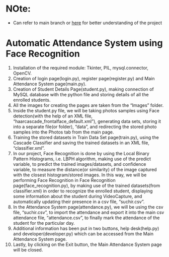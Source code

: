 # NOte:
- Can refer to main branch or [here](https://github.com/Su-ok/Automatic-Attendance-System) for better understanding of the project

# Automatic Attendance System using Face Recognition

1. Installation of the required module: Tkinter, PIL, mysql.connector, OpenCV.
2. Creation of login page(login.py), register page(register.py) and Main Attendance System page(main.py).
3. Creation of Student Details Page(student.py), making connection of MySQL database with the python file and storing details of all the enrolled students.
4. All the images for creating the pages are taken from the “Images” folder.
5. Inside the student.py file, we will be taking photos samples using Face detection(with the help of an XML file, “haarcascade_frontalface_default.xml”), generating data sets, storing it into a separate file(or folder), “data”, and redirecting the stored photo samples into the Photos tab from the main page.
6. Training the stored datasets in Train Data Set page(train.py), using the Cascade Classifier and saving the trained datasets in an XML file, “classifier.xml”.
7. In our project, Face Recognition is done by using the Local Binary Pattern Histograms, i.e. LBPH algorithm, making use of the predict variable, to predict the trained images/datasets, and confidence variable, to measure the distance(or similarity) of the image captured with the closest histogram/stored images.
   In this way, we will be performing Face Recognition in Face Recognition page(face_recognition.py), by making use of the trained datasets(from classifier.xml) in order to recognize the enrolled student, displaying some information about the student during VideoCapture, and automatically updating their presence in a csv file, “suchir.csv”.
8. In the Attendance System page(attendance.py), we will be using the csv file, “suchir.csv”, to import the attendance and export it into the main csv attendance file, “attendance.csv”, to finally mark the attendance of the student for the particular day.
9. Additional information has been put in two buttons, help desk(help.py) and developer(developer.py) which can be accessed from the Main Attendance System page.
10. Lastly, by clicking on the Exit button, the Main Attendance System page will be closed.
